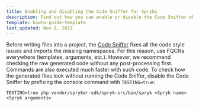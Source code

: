 ```yaml
---
title: Enabling and disabling the Code Sniffer for Spryks
description: Find out how you can enable or disable the Code Sniffer when running Spryks
template: howto-guide-template
last_updated: Nov 8, 2022
---
```


Before writing files into a project, the [Code Sniffer](https://docs.spryker.com/docs/scos/dev/sdk/development-tools/code-sniffer.html) fixes all the code style issues and imports the missing namespaces. For this reason, use FQCNs everywhere (templates, arguments, etc.).
However, we recommend checking the raw generated code without any post-processing first. Commands are also executed much faster with such code.
To check how the generated files look without running the Code Sniffer, disable the Code Sniffer by prefixing the console command with `TESTING=true`:

```shell
TESTING=true php vendor/spryker-sdk/spryk-src/bin/spryk <Spryk name> <Spryk arguments>
```

